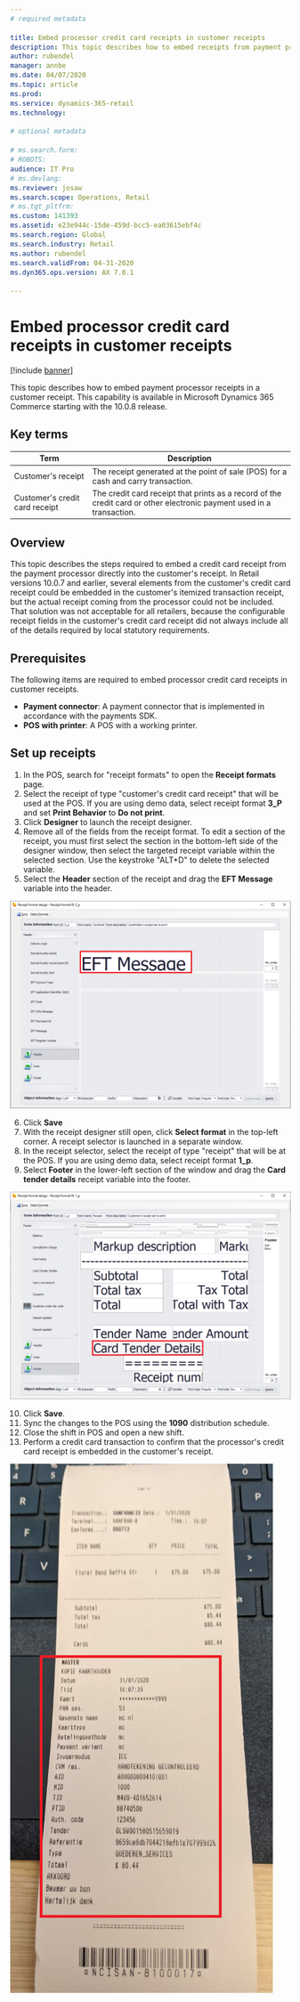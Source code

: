 ```yaml
---
# required metadata

title: Embed processor credit card receipts in customer receipts
description: This topic describes how to embed receipts from payment processors into the customer's itemized transaction receipt.
author: rubendel
manager: annbe
ms.date: 04/07/2020
ms.topic: article
ms.prod: 
ms.service: dynamics-365-retail
ms.technology: 

# optional metadata

# ms.search.form: 
# ROBOTS: 
audience: IT Pro
# ms.devlang: 
ms.reviewer: josaw
ms.search.scope: Operations, Retail
# ms.tgt_pltfrm: 
ms.custom: 141393
ms.assetid: e23e944c-15de-459d-bcc5-ea03615ebf4c
ms.search.region: Global
ms.search.industry: Retail
ms.author: rubendel
ms.search.validFrom: 04-31-2020
ms.dyn365.ops.version: AX 7.0.1

---
```


# Embed processor credit card receipts in customer receipts


[!include [banner](../includes/banner.md)]

This topic describes how to embed payment processor receipts in a customer receipt. This capability is available in Microsoft Dynamics 365 Commerce starting with the 10.0.8 release. 

## Key terms

| Term | Description |
|---|---|
| Customer's receipt | The receipt generated at the point of sale (POS) for a cash and carry transaction. |
| Customer's credit card receipt | The credit card receipt that prints as a record of the credit card or other electronic payment used in a transaction. |

## Overview

This topic describes the steps required to embed a credit card receipt from the payment processor directly into the customer's receipt. In Retail versions 10.0.7 and earlier, several elements from the customer's credit card receipt could be embedded in the customer's itemized transaction receipt, but the actual receipt coming from the processor could not be included. That solution was not acceptable for all retailers, because the configurable receipt fields in the customer's credit card receipt did not always include all of the details required by local statutory requirements. 

## Prerequisites

The following items are required to embed processor credit card receipts in customer receipts.

- **Payment connector**: A payment connector that is implemented in accordance with the payments SDK.
- **POS with printer**: A POS with a working printer.

## Set up receipts

1. In the POS, search for "receipt formats" to open the **Receipt formats** page. 
2. Select the receipt of type "customer's credit card receipt" that will be used at the POS. If you are using demo data, select receipt format **3_P** and set **Print Behavior** to **Do not print**.
3. Click **Designer** to launch the receipt designer. 
4. Remove all of the fields from the receipt format. To edit a section of the receipt, you must first select the section in the bottom-left side of the designer window, then select the targeted receipt variable within the selected section. Use the keystroke "ALT+D" to delete the selected variable.
5. Select the **Header** section of the receipt and drag the **EFT Message** variable into the header. 

![EFT Message variable on Cardholder's receipt](media/Cardholders.png)

6. Click **Save**
7. With the receipt designer still open, click **Select format** in the top-left corner. A receipt selector is launched in a separate window. 
8. In the receipt selector, select the receipt of type "receipt" that will be at the POS. If you are using demo data, select receipt format **1_p**. 
9. Select **Footer** in the lower-left section of the window and drag the **Card tender details** receipt variable into the footer.

![Card tender details on the customer's receipt](media/customersreceipt.png)

10. Click **Save**. 
11. Sync the changes to the POS using the **1090** distribution schedule.
12. Close the shift in POS and open a new shift. 
13. Perform a credit card transaction to confirm that the processor's credit card receipt is embedded in the customer's receipt. 

![Customer's receipt with credit card details](media/receipt_w_cc.png)


